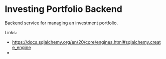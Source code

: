 # Investing Portfolio Backend

Backend service for managing an investment portfolio.

Links:
- https://docs.sqlalchemy.org/en/20/core/engines.html#sqlalchemy.create_engine
- 